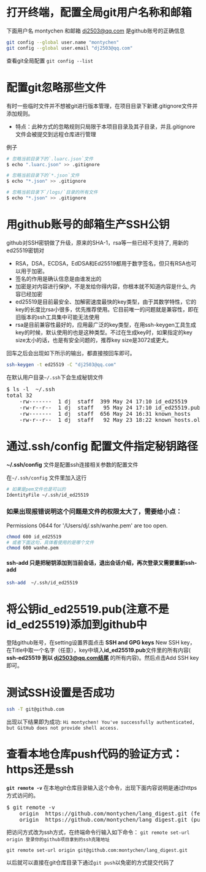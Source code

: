 # 打开终端，配置全局git用户名称和邮箱
下面用户名 montychen 和邮箱 dj2503@qq.com 是github账号的正确信息
```bash
git config --global user.name "montychen"
git config --global user.email "dj2503@qq.com"
```
查看git全局配置 `git config --list`

# 配置git忽略那些文件
有时一些临时文件并不想被git进行版本管理，在项目目录下新建.gitignore文件并添加规则。
- 特点：此种方式的忽略规则只局限于本项目目录及其子目录，并且.gitignore文件会被提交到远程仓库进行管理

例子
```bash
# 忽略当前目录下的`.luarc.json`文件
$ echo ".luarc.json" >> .gitignore

# 忽略当前目录下的`*.json`文件
$ echo "*.json" >> .gitignore

# 忽略当前目录下`/logs/`目录的所有文件
$ echo "*.json" >> .gitignore
```


# 用github账号的邮箱生产SSH公钥
github对SSH密钥做了升级，原来的SHA-1，rsa等一些已经不支持了, 用新的ed25519密钥对
- RSA，DSA，ECDSA，EdDSA和Ed25519都用于数字签名，但只有RSA也可以用于加密。
- 签名的作用是确认信息是由谁发出的
- 加密是对内容进行保护，不是发给你得内容，你根本就不知道内容是什么, 内容已经加密
- ed25519是目前最安全、加解密速度最快的key类型，由于其数学特性，它的key的长度比rsa小很多，优先推荐使用。它目前唯一的问题就是兼容性，即在旧版本的ssh工具集中可能无法使用
- rsa是目前兼容性最好的，应用最广泛的key类型，在用ssh-keygen工具生成key的时候，默认使用的也是这种类型。不过在生成key时，如果指定的key size太小的话，也是有安全问题的，推荐key size是3072或更大。

回车之后会出现如下所示的输出，都直接按回车即可。
```bash
ssh-keygen -t ed25519 -C "dj2503@qq.com"
```
在默认用户目录`~/.ssh`下会生成秘钥文件

<pre>
$ ls -l  ~/.ssh                               
total 32
    -rw-------  1 dj  staff  399 May 24 17:10 id_ed25519
    -rw-r--r--  1 dj  staff   95 May 24 17:10 id_ed25519.pub
    -rw-------  1 dj  staff  656 May 24 16:31 known_hosts
    -rw-r--r--  1 dj  staff   92 May 23 18:22 known_hosts.old
</pre>

# 通过.ssh/config 配置文件指定秘钥路径
**~/.ssh/config** 文件是配置ssh连接相关参数的配置文件

在`~/.ssh/config` 文件里加入这行
```bash
# 如果是pem文件也是可以的
IdentityFile ~/.ssh/id_ed25519
```
### 如果出现报错说明这个问题是文件的权限太大了，需要给小点：
Permissions 0644 for '/Users/dj/.ssh/wanhe.pem' are too open.
```bash
chmod 600 id_ed25519
# 或者下面这句，具体看使用的是哪个文件
chmod 600 wanhe.pem

```

#### ssh-add 只是把秘钥添加到当前会话，退出会话介绍，再次登录又需要重新ssh-add
```bash
ssh-add  ~/.ssh/id_ed25519   
```

# 将公钥id_ed25519.pub(注意不是id_ed25519)添加到github中
登陆github账号，在setting设置界面点击 **SSH and GPG keys** New SSH key，在Title中取一个名字（任意），key中填入**id_ed25519.pub**文件里的所有内容( **ssh-ed25519 到以 dj2503@qq.com结尾** 的所有内容)。然后点击Add SSH key即可。


# 测试SSH设置是否成功
```bash
ssh -T git@github.com
```
出现以下结果即为成功: `Hi montychen! You've successfully authenticated, but GitHub does not provide shell access.`

# 查看本地仓库push代码的验证方式：https还是ssh 
 **`git remote -v`** 在本地git仓库目录输入这个命令，出现下面内容说明是通过https方式访问的。
<pre>
$ git remote -v
    origin	https://github.com/montychen/lang_digest.git (fetch)
    origin	https://github.com/montychen/lang_digest.git (push)
</pre>

把访问方式改为ssh方式，在终端命令行输入如下命令： `git remote set-url origin 登录你的github项目拿到的ssh克隆地址`
```
git remote set-url origin git@github.com:montychen/lang_digest.git
```
以后就可以直接在git仓库目录下通过`git push`以免密的方式提交代码了

